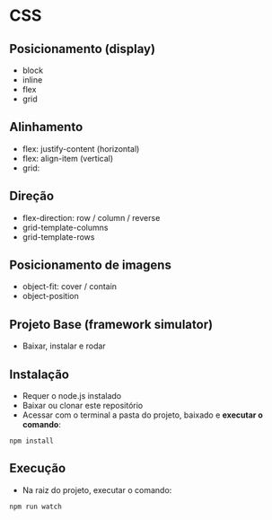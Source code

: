 # CSS
## Posicionamento (display)
- block
- inline
- flex
- grid

## Alinhamento
- flex: justify-content (horizontal) 
- flex: align-item (vertical)
- grid: 

## Direção
- flex-direction: row / column / reverse
- grid-template-columns
- grid-template-rows

## Posicionamento de imagens
- object-fit: cover / contain
- object-position

## Projeto Base (framework simulator)
- Baixar, instalar e rodar

## Instalação
- Requer o node.js instalado
- Baixar ou clonar este repositório
- Acessar com o terminal a pasta do projeto, baixado e **executar o comando**:
```
npm install 
```
## Execução
- Na raiz do projeto, executar o comando:
```
npm run watch
```